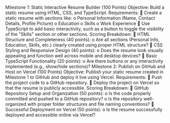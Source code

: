 Milestone 1: Static Interactive Resume Builder (100 Points) 
Objective:
Build a static resume using HTML, CSS, and TypeScript. 
Requirements: 
 Create a static resume with sections like: 
o Personal Information (Name, Contact Details, Profile Picture) 
o Education 
o Skills 
o Work Experience 
 Use TypeScript to add basic interactivity, such as a button to toggle the visibility of the 
"Skills" section or other sections. 
Scoring Breakdown: 
 HTML Structure and Completeness (40 points):
o Are all sections (Personal Info, Education, Skills, etc.) clearly created using proper 
HTML structure? 
 CSS Styling and Responsive Design (40 points):
o Does the resume look visually appealing and function well across mobile and 
desktop devices? 
 Basic TypeScript Functionality (20 points):
o Are there buttons or any interactivity implemented (e.g., show/hide sections)?
Milestone 2: Publish on GitHub and Host on Vercel (100 Points) 
Objective:
Publish your static resume created in Milestone 1 to GitHub and deploy it live using Vercel. 
Requirements: 
 Push the project code to a GitHub repository. 
 Deploy the project on Vercel so that the resume is publicly accessible. 
Scoring Breakdown: 
 GitHub Repository Setup and Organization (50 points):
o Is the code properly committed and pushed to a GitHub repository? 
o Is the repository well-organized with proper folder structures and file naming 
conventions? 
 Successful Deployment on Vercel (50 points):
o Is the resume successfully deployed and accessible online via Vercel? 

